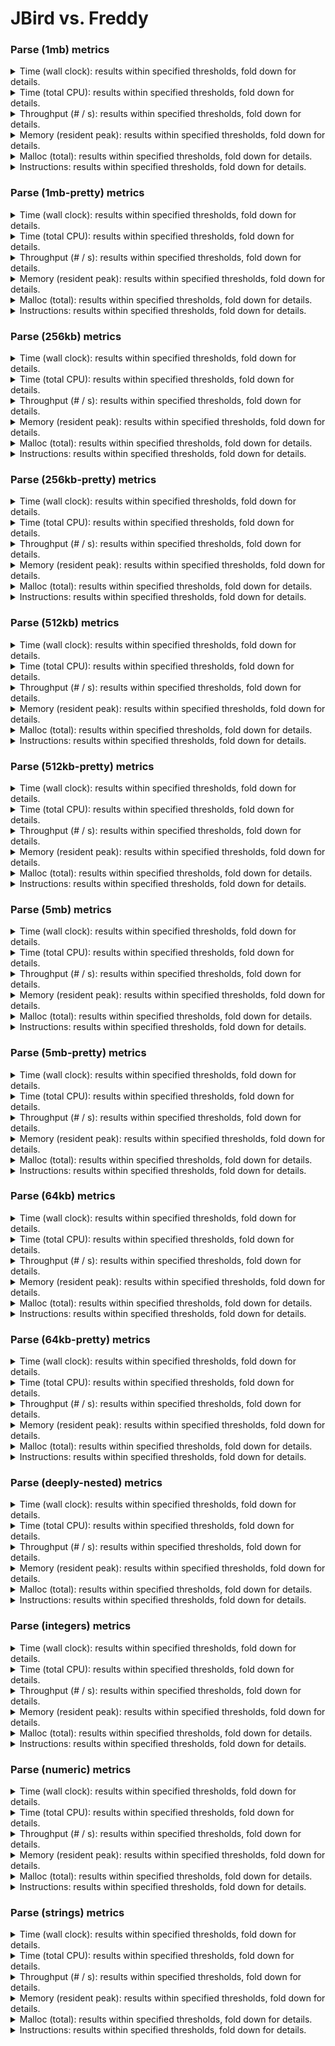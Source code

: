 # JBird vs. Freddy

### Parse (1mb) metrics

<details><summary>Time (wall clock): results within specified thresholds, fold down for details.</summary>
<p>

|         Time (wall clock) (μs) *         |        p0 |       p25 |       p50 |       p75 |       p90 |       p99 |      p100 |   Samples |
|:----------------------------------------:|----------:|----------:|----------:|----------:|----------:|----------:|----------:|----------:|
|                  freddy                  |      2992 |      3246 |      3267 |      3289 |      3328 |      4121 |      4556 |       301 |
|                  jbird                   |      1843 |      2012 |      2037 |      2062 |      2096 |      2687 |      3430 |       477 |
|                    Δ                     |     -1149 |     -1234 |     -1230 |     -1227 |     -1232 |     -1434 |     -1126 |       176 |
|              Improvement %               |        38 |        38 |        38 |        37 |        37 |        35 |        25 |       176 |

<p>
</details>

<details><summary>Time (total CPU): results within specified thresholds, fold down for details.</summary>
<p>

|         Time (total CPU) (μs) *          |        p0 |       p25 |       p50 |       p75 |       p90 |       p99 |      p100 |   Samples |
|:----------------------------------------:|----------:|----------:|----------:|----------:|----------:|----------:|----------:|----------:|
|                  freddy                  |      2985 |      3248 |      3269 |      3291 |      3330 |      4123 |      4561 |       301 |
|                  jbird                   |      1844 |      2014 |      2038 |      2065 |      2099 |      2689 |      3434 |       477 |
|                    Δ                     |     -1141 |     -1234 |     -1231 |     -1226 |     -1231 |     -1434 |     -1127 |       176 |
|              Improvement %               |        38 |        38 |        38 |        37 |        37 |        35 |        25 |       176 |

<p>
</details>

<details><summary>Throughput (# / s): results within specified thresholds, fold down for details.</summary>
<p>

|          Throughput (# / s) (#)          |        p0 |       p25 |       p50 |       p75 |       p90 |       p99 |      p100 |   Samples |
|:----------------------------------------:|----------:|----------:|----------:|----------:|----------:|----------:|----------:|----------:|
|                  freddy                  |       334 |       308 |       306 |       304 |       301 |       243 |       219 |       301 |
|                  jbird                   |       543 |       497 |       491 |       485 |       477 |       372 |       292 |       477 |
|                    Δ                     |       209 |       189 |       185 |       181 |       176 |       129 |        73 |       176 |
|              Improvement %               |        63 |        61 |        60 |        60 |        58 |        53 |        33 |       176 |

<p>
</details>

<details><summary>Memory (resident peak): results within specified thresholds, fold down for details.</summary>
<p>

|        Memory (resident peak) (M)        |        p0 |       p25 |       p50 |       p75 |       p90 |       p99 |      p100 |   Samples |
|:----------------------------------------:|----------:|----------:|----------:|----------:|----------:|----------:|----------:|----------:|
|                  freddy                  |        27 |        29 |        29 |        29 |        29 |        29 |        29 |       301 |
|                  jbird                   |        29 |        31 |        31 |        31 |        31 |        31 |        31 |       477 |
|                    Δ                     |         2 |         2 |         2 |         2 |         2 |         2 |         2 |       176 |
|              Improvement %               |        -7 |        -7 |        -7 |        -7 |        -7 |        -7 |        -7 |       176 |

<p>
</details>

<details><summary>Malloc (total): results within specified thresholds, fold down for details.</summary>
<p>

|           Malloc (total) (K) *           |        p0 |       p25 |       p50 |       p75 |       p90 |       p99 |      p100 |   Samples |
|:----------------------------------------:|----------:|----------:|----------:|----------:|----------:|----------:|----------:|----------:|
|                  freddy                  |        11 |        11 |        11 |        11 |        11 |        11 |        11 |       301 |
|                  jbird                   |        11 |        11 |        11 |        11 |        11 |        11 |        11 |       477 |
|                    Δ                     |         0 |         0 |         0 |         0 |         0 |         0 |         0 |       176 |
|              Improvement %               |         0 |         0 |         0 |         0 |         0 |         0 |         0 |       176 |

<p>
</details>

<details><summary>Instructions: results within specified thresholds, fold down for details.</summary>
<p>

|            Instructions (M) *            |        p0 |       p25 |       p50 |       p75 |       p90 |       p99 |      p100 |   Samples |
|:----------------------------------------:|----------:|----------:|----------:|----------:|----------:|----------:|----------:|----------:|
|                  freddy                  |        66 |        66 |        66 |        66 |        66 |        67 |        68 |       301 |
|                  jbird                   |        48 |        48 |        48 |        48 |        48 |        49 |        50 |       477 |
|                    Δ                     |       -18 |       -18 |       -18 |       -18 |       -18 |       -18 |       -18 |       176 |
|              Improvement %               |        27 |        27 |        27 |        27 |        27 |        27 |        26 |       176 |

<p>
</details>

### Parse (1mb-pretty) metrics

<details><summary>Time (wall clock): results within specified thresholds, fold down for details.</summary>
<p>

|         Time (wall clock) (μs) *         |        p0 |       p25 |       p50 |       p75 |       p90 |       p99 |      p100 |   Samples |
|:----------------------------------------:|----------:|----------:|----------:|----------:|----------:|----------:|----------:|----------:|
|                  freddy                  |      3046 |      3273 |      3310 |      3338 |      3394 |      4084 |      4175 |       298 |
|                  jbird                   |      1895 |      2046 |      2062 |      2077 |      2093 |      2161 |      2360 |       476 |
|                    Δ                     |     -1151 |     -1227 |     -1248 |     -1261 |     -1301 |     -1923 |     -1815 |       178 |
|              Improvement %               |        38 |        37 |        38 |        38 |        38 |        47 |        43 |       178 |

<p>
</details>

<details><summary>Time (total CPU): results within specified thresholds, fold down for details.</summary>
<p>

|         Time (total CPU) (μs) *          |        p0 |       p25 |       p50 |       p75 |       p90 |       p99 |      p100 |   Samples |
|:----------------------------------------:|----------:|----------:|----------:|----------:|----------:|----------:|----------:|----------:|
|                  freddy                  |      3048 |      3275 |      3310 |      3342 |      3394 |      4086 |      4175 |       298 |
|                  jbird                   |      1897 |      2048 |      2064 |      2079 |      2096 |      2161 |      2323 |       476 |
|                    Δ                     |     -1151 |     -1227 |     -1246 |     -1263 |     -1298 |     -1925 |     -1852 |       178 |
|              Improvement %               |        38 |        37 |        38 |        38 |        38 |        47 |        44 |       178 |

<p>
</details>

<details><summary>Throughput (# / s): results within specified thresholds, fold down for details.</summary>
<p>

|          Throughput (# / s) (#)          |        p0 |       p25 |       p50 |       p75 |       p90 |       p99 |      p100 |   Samples |
|:----------------------------------------:|----------:|----------:|----------:|----------:|----------:|----------:|----------:|----------:|
|                  freddy                  |       328 |       306 |       302 |       300 |       295 |       245 |       240 |       298 |
|                  jbird                   |       528 |       489 |       485 |       482 |       478 |       463 |       424 |       476 |
|                    Δ                     |       200 |       183 |       183 |       182 |       183 |       218 |       184 |       178 |
|              Improvement %               |        61 |        60 |        61 |        61 |        62 |        89 |        77 |       178 |

<p>
</details>

<details><summary>Memory (resident peak): results within specified thresholds, fold down for details.</summary>
<p>

|        Memory (resident peak) (M)        |        p0 |       p25 |       p50 |       p75 |       p90 |       p99 |      p100 |   Samples |
|:----------------------------------------:|----------:|----------:|----------:|----------:|----------:|----------:|----------:|----------:|
|                  freddy                  |        27 |        29 |        29 |        29 |        29 |        29 |        29 |       298 |
|                  jbird                   |        29 |        31 |        31 |        31 |        31 |        31 |        31 |       476 |
|                    Δ                     |         2 |         2 |         2 |         2 |         2 |         2 |         2 |       178 |
|              Improvement %               |        -7 |        -7 |        -7 |        -7 |        -7 |        -7 |        -7 |       178 |

<p>
</details>

<details><summary>Malloc (total): results within specified thresholds, fold down for details.</summary>
<p>

|           Malloc (total) (K) *           |        p0 |       p25 |       p50 |       p75 |       p90 |       p99 |      p100 |   Samples |
|:----------------------------------------:|----------:|----------:|----------:|----------:|----------:|----------:|----------:|----------:|
|                  freddy                  |        11 |        11 |        11 |        11 |        11 |        11 |        11 |       298 |
|                  jbird                   |        11 |        11 |        11 |        11 |        11 |        11 |        11 |       476 |
|                    Δ                     |         0 |         0 |         0 |         0 |         0 |         0 |         0 |       178 |
|              Improvement %               |         0 |         0 |         0 |         0 |         0 |         0 |         0 |       178 |

<p>
</details>

<details><summary>Instructions: results within specified thresholds, fold down for details.</summary>
<p>

|            Instructions (M) *            |        p0 |       p25 |       p50 |       p75 |       p90 |       p99 |      p100 |   Samples |
|:----------------------------------------:|----------:|----------:|----------:|----------:|----------:|----------:|----------:|----------:|
|                  freddy                  |        67 |        68 |        68 |        68 |        68 |        69 |        69 |       298 |
|                  jbird                   |        48 |        48 |        48 |        48 |        48 |        49 |        50 |       476 |
|                    Δ                     |       -19 |       -20 |       -20 |       -20 |       -20 |       -20 |       -19 |       178 |
|              Improvement %               |        28 |        29 |        29 |        29 |        29 |        29 |        28 |       178 |

<p>
</details>

### Parse (256kb) metrics

<details><summary>Time (wall clock): results within specified thresholds, fold down for details.</summary>
<p>

|         Time (wall clock) (μs) *         |        p0 |       p25 |       p50 |       p75 |       p90 |       p99 |      p100 |   Samples |
|:----------------------------------------:|----------:|----------:|----------:|----------:|----------:|----------:|----------:|----------:|
|                  freddy                  |       735 |       805 |       815 |       824 |       835 |       865 |       891 |      1171 |
|                  jbird                   |       460 |       500 |       504 |       509 |       516 |       545 |       566 |      1841 |
|                    Δ                     |      -275 |      -305 |      -311 |      -315 |      -319 |      -320 |      -325 |       670 |
|              Improvement %               |        37 |        38 |        38 |        38 |        38 |        37 |        36 |       670 |

<p>
</details>

<details><summary>Time (total CPU): results within specified thresholds, fold down for details.</summary>
<p>

|         Time (total CPU) (μs) *          |        p0 |       p25 |       p50 |       p75 |       p90 |       p99 |      p100 |   Samples |
|:----------------------------------------:|----------:|----------:|----------:|----------:|----------:|----------:|----------:|----------:|
|                  freddy                  |       736 |       807 |       816 |       825 |       836 |       866 |       896 |      1171 |
|                  jbird                   |       461 |       502 |       506 |       510 |       518 |       546 |       568 |      1841 |
|                    Δ                     |      -275 |      -305 |      -310 |      -315 |      -318 |      -320 |      -328 |       670 |
|              Improvement %               |        37 |        38 |        38 |        38 |        38 |        37 |        37 |       670 |

<p>
</details>

<details><summary>Throughput (# / s): results within specified thresholds, fold down for details.</summary>
<p>

|          Throughput (# / s) (#)          |        p0 |       p25 |       p50 |       p75 |       p90 |       p99 |      p100 |   Samples |
|:----------------------------------------:|----------:|----------:|----------:|----------:|----------:|----------:|----------:|----------:|
|                  freddy                  |      1361 |      1242 |      1228 |      1214 |      1199 |      1157 |      1122 |      1171 |
|                  jbird                   |      2174 |      1998 |      1984 |      1967 |      1938 |      1837 |      1766 |      1841 |
|                    Δ                     |       813 |       756 |       756 |       753 |       739 |       680 |       644 |       670 |
|              Improvement %               |        60 |        61 |        62 |        62 |        62 |        59 |        57 |       670 |

<p>
</details>

<details><summary>Memory (resident peak): results within specified thresholds, fold down for details.</summary>
<p>

|        Memory (resident peak) (M)        |        p0 |       p25 |       p50 |       p75 |       p90 |       p99 |      p100 |   Samples |
|:----------------------------------------:|----------:|----------:|----------:|----------:|----------:|----------:|----------:|----------:|
|                  freddy                  |        25 |        26 |        26 |        26 |        26 |        26 |        26 |      1171 |
|                  jbird                   |        26 |        27 |        27 |        27 |        27 |        27 |        27 |      1841 |
|                    Δ                     |         1 |         1 |         1 |         1 |         1 |         1 |         1 |       670 |
|              Improvement %               |        -4 |        -4 |        -4 |        -4 |        -4 |        -4 |        -4 |       670 |

<p>
</details>

<details><summary>Malloc (total): results within specified thresholds, fold down for details.</summary>
<p>

|             Malloc (total) *             |        p0 |       p25 |       p50 |       p75 |       p90 |       p99 |      p100 |   Samples |
|:----------------------------------------:|----------:|----------:|----------:|----------:|----------:|----------:|----------:|----------:|
|                  freddy                  |      2650 |      2650 |      2650 |      2650 |      2650 |      2650 |      2650 |      1171 |
|                  jbird                   |      2636 |      2636 |      2636 |      2636 |      2636 |      2636 |      2636 |      1841 |
|                    Δ                     |       -14 |       -14 |       -14 |       -14 |       -14 |       -14 |       -14 |       670 |
|              Improvement %               |         1 |         1 |         1 |         1 |         1 |         1 |         1 |       670 |

<p>
</details>

<details><summary>Instructions: results within specified thresholds, fold down for details.</summary>
<p>

|            Instructions (M) *            |        p0 |       p25 |       p50 |       p75 |       p90 |       p99 |      p100 |   Samples |
|:----------------------------------------:|----------:|----------:|----------:|----------:|----------:|----------:|----------:|----------:|
|                  freddy                  |        17 |        17 |        17 |        17 |        17 |        17 |        17 |      1171 |
|                  jbird                   |        12 |        12 |        12 |        12 |        12 |        12 |        12 |      1841 |
|                    Δ                     |        -5 |        -5 |        -5 |        -5 |        -5 |        -5 |        -5 |       670 |
|              Improvement %               |        29 |        29 |        29 |        29 |        29 |        29 |        29 |       670 |

<p>
</details>

### Parse (256kb-pretty) metrics

<details><summary>Time (wall clock): results within specified thresholds, fold down for details.</summary>
<p>

|         Time (wall clock) (μs) *         |        p0 |       p25 |       p50 |       p75 |       p90 |       p99 |      p100 |   Samples |
|:----------------------------------------:|----------:|----------:|----------:|----------:|----------:|----------:|----------:|----------:|
|                  freddy                  |       749 |       817 |       826 |       835 |       845 |       868 |       897 |      1157 |
|                  jbird                   |       474 |       514 |       519 |       528 |       537 |       557 |       608 |      1797 |
|                    Δ                     |      -275 |      -303 |      -307 |      -307 |      -308 |      -311 |      -289 |       640 |
|              Improvement %               |        37 |        37 |        37 |        37 |        36 |        36 |        32 |       640 |

<p>
</details>

<details><summary>Time (total CPU): results within specified thresholds, fold down for details.</summary>
<p>

|         Time (total CPU) (μs) *          |        p0 |       p25 |       p50 |       p75 |       p90 |       p99 |      p100 |   Samples |
|:----------------------------------------:|----------:|----------:|----------:|----------:|----------:|----------:|----------:|----------:|
|                  freddy                  |       750 |       818 |       828 |       836 |       846 |       872 |       890 |      1157 |
|                  jbird                   |       475 |       515 |       521 |       529 |       538 |       558 |       610 |      1797 |
|                    Δ                     |      -275 |      -303 |      -307 |      -307 |      -308 |      -314 |      -280 |       640 |
|              Improvement %               |        37 |        37 |        37 |        37 |        36 |        36 |        31 |       640 |

<p>
</details>

<details><summary>Throughput (# / s): results within specified thresholds, fold down for details.</summary>
<p>

|          Throughput (# / s) (#)          |        p0 |       p25 |       p50 |       p75 |       p90 |       p99 |      p100 |   Samples |
|:----------------------------------------:|----------:|----------:|----------:|----------:|----------:|----------:|----------:|----------:|
|                  freddy                  |      1335 |      1225 |      1210 |      1199 |      1184 |      1152 |      1114 |      1157 |
|                  jbird                   |      2111 |      1947 |      1926 |      1896 |      1862 |      1797 |      1644 |      1797 |
|                    Δ                     |       776 |       722 |       716 |       697 |       678 |       645 |       530 |       640 |
|              Improvement %               |        58 |        59 |        59 |        58 |        57 |        56 |        48 |       640 |

<p>
</details>

<details><summary>Memory (resident peak): results within specified thresholds, fold down for details.</summary>
<p>

|        Memory (resident peak) (M)        |        p0 |       p25 |       p50 |       p75 |       p90 |       p99 |      p100 |   Samples |
|:----------------------------------------:|----------:|----------:|----------:|----------:|----------:|----------:|----------:|----------:|
|                  freddy                  |        25 |        26 |        26 |        26 |        26 |        26 |        26 |      1157 |
|                  jbird                   |        26 |        27 |        27 |        27 |        27 |        27 |        27 |      1797 |
|                    Δ                     |         1 |         1 |         1 |         1 |         1 |         1 |         1 |       640 |
|              Improvement %               |        -4 |        -4 |        -4 |        -4 |        -4 |        -4 |        -4 |       640 |

<p>
</details>

<details><summary>Malloc (total): results within specified thresholds, fold down for details.</summary>
<p>

|             Malloc (total) *             |        p0 |       p25 |       p50 |       p75 |       p90 |       p99 |      p100 |   Samples |
|:----------------------------------------:|----------:|----------:|----------:|----------:|----------:|----------:|----------:|----------:|
|                  freddy                  |      2650 |      2650 |      2650 |      2650 |      2650 |      2650 |      2650 |      1157 |
|                  jbird                   |      2636 |      2636 |      2636 |      2636 |      2636 |      2636 |      2636 |      1797 |
|                    Δ                     |       -14 |       -14 |       -14 |       -14 |       -14 |       -14 |       -14 |       640 |
|              Improvement %               |         1 |         1 |         1 |         1 |         1 |         1 |         1 |       640 |

<p>
</details>

<details><summary>Instructions: results within specified thresholds, fold down for details.</summary>
<p>

|            Instructions (M) *            |        p0 |       p25 |       p50 |       p75 |       p90 |       p99 |      p100 |   Samples |
|:----------------------------------------:|----------:|----------:|----------:|----------:|----------:|----------:|----------:|----------:|
|                  freddy                  |        17 |        17 |        17 |        17 |        17 |        17 |        17 |      1157 |
|                  jbird                   |        12 |        12 |        12 |        12 |        12 |        12 |        13 |      1797 |
|                    Δ                     |        -5 |        -5 |        -5 |        -5 |        -5 |        -5 |        -4 |       640 |
|              Improvement %               |        29 |        29 |        29 |        29 |        29 |        29 |        24 |       640 |

<p>
</details>

### Parse (512kb) metrics

<details><summary>Time (wall clock): results within specified thresholds, fold down for details.</summary>
<p>

|         Time (wall clock) (μs) *         |        p0 |       p25 |       p50 |       p75 |       p90 |       p99 |      p100 |   Samples |
|:----------------------------------------:|----------:|----------:|----------:|----------:|----------:|----------:|----------:|----------:|
|                  freddy                  |      1483 |      1621 |      1634 |      1649 |      1669 |      1989 |      2094 |       595 |
|                  jbird                   |       925 |      1002 |      1014 |      1031 |      1047 |      1076 |      1109 |       950 |
|                    Δ                     |      -558 |      -619 |      -620 |      -618 |      -622 |      -913 |      -985 |       355 |
|              Improvement %               |        38 |        38 |        38 |        37 |        37 |        46 |        47 |       355 |

<p>
</details>

<details><summary>Time (total CPU): results within specified thresholds, fold down for details.</summary>
<p>

|         Time (total CPU) (μs) *          |        p0 |       p25 |       p50 |       p75 |       p90 |       p99 |      p100 |   Samples |
|:----------------------------------------:|----------:|----------:|----------:|----------:|----------:|----------:|----------:|----------:|
|                  freddy                  |      1484 |      1622 |      1635 |      1651 |      1670 |      1991 |      2095 |       595 |
|                  jbird                   |       926 |      1002 |      1015 |      1031 |      1048 |      1078 |      1111 |       950 |
|                    Δ                     |      -558 |      -620 |      -620 |      -620 |      -622 |      -913 |      -984 |       355 |
|              Improvement %               |        38 |        38 |        38 |        38 |        37 |        46 |        47 |       355 |

<p>
</details>

<details><summary>Throughput (# / s): results within specified thresholds, fold down for details.</summary>
<p>

|          Throughput (# / s) (#)          |        p0 |       p25 |       p50 |       p75 |       p90 |       p99 |      p100 |   Samples |
|:----------------------------------------:|----------:|----------:|----------:|----------:|----------:|----------:|----------:|----------:|
|                  freddy                  |       674 |       617 |       612 |       607 |       599 |       503 |       478 |       595 |
|                  jbird                   |      1082 |       998 |       987 |       971 |       956 |       930 |       902 |       950 |
|                    Δ                     |       408 |       381 |       375 |       364 |       357 |       427 |       424 |       355 |
|              Improvement %               |        61 |        62 |        61 |        60 |        60 |        85 |        89 |       355 |

<p>
</details>

<details><summary>Memory (resident peak): results within specified thresholds, fold down for details.</summary>
<p>

|        Memory (resident peak) (M)        |        p0 |       p25 |       p50 |       p75 |       p90 |       p99 |      p100 |   Samples |
|:----------------------------------------:|----------:|----------:|----------:|----------:|----------:|----------:|----------:|----------:|
|                  freddy                  |        26 |        27 |        27 |        27 |        28 |        28 |        28 |       595 |
|                  jbird                   |        26 |        28 |        28 |        28 |        28 |        28 |        28 |       950 |
|                    Δ                     |         0 |         1 |         1 |         1 |         0 |         0 |         0 |       355 |
|              Improvement %               |         0 |        -4 |        -4 |        -4 |         0 |         0 |         0 |       355 |

<p>
</details>

<details><summary>Malloc (total): results within specified thresholds, fold down for details.</summary>
<p>

|             Malloc (total) *             |        p0 |       p25 |       p50 |       p75 |       p90 |       p99 |      p100 |   Samples |
|:----------------------------------------:|----------:|----------:|----------:|----------:|----------:|----------:|----------:|----------:|
|                  freddy                  |      5279 |      5279 |      5279 |      5279 |      5279 |      5279 |      5279 |       595 |
|                  jbird                   |      5270 |      5270 |      5270 |      5270 |      5270 |      5270 |      5270 |       950 |
|                    Δ                     |        -9 |        -9 |        -9 |        -9 |        -9 |        -9 |        -9 |       355 |
|              Improvement %               |         0 |         0 |         0 |         0 |         0 |         0 |         0 |       355 |

<p>
</details>

<details><summary>Instructions: results within specified thresholds, fold down for details.</summary>
<p>

|            Instructions (M) *            |        p0 |       p25 |       p50 |       p75 |       p90 |       p99 |      p100 |   Samples |
|:----------------------------------------:|----------:|----------:|----------:|----------:|----------:|----------:|----------:|----------:|
|                  freddy                  |        33 |        33 |        33 |        33 |        33 |        34 |        34 |       595 |
|                  jbird                   |        24 |        24 |        24 |        24 |        24 |        24 |        25 |       950 |
|                    Δ                     |        -9 |        -9 |        -9 |        -9 |        -9 |       -10 |        -9 |       355 |
|              Improvement %               |        27 |        27 |        27 |        27 |        27 |        29 |        26 |       355 |

<p>
</details>

### Parse (512kb-pretty) metrics

<details><summary>Time (wall clock): results within specified thresholds, fold down for details.</summary>
<p>

|         Time (wall clock) (μs) *         |        p0 |       p25 |       p50 |       p75 |       p90 |       p99 |      p100 |   Samples |
|:----------------------------------------:|----------:|----------:|----------:|----------:|----------:|----------:|----------:|----------:|
|                  freddy                  |      1504 |      1635 |      1651 |      1669 |      1686 |      1740 |      1759 |       592 |
|                  jbird                   |       944 |      1027 |      1034 |      1046 |      1057 |      1087 |      1185 |       931 |
|                    Δ                     |      -560 |      -608 |      -617 |      -623 |      -629 |      -653 |      -574 |       339 |
|              Improvement %               |        37 |        37 |        37 |        37 |        37 |        38 |        33 |       339 |

<p>
</details>

<details><summary>Time (total CPU): results within specified thresholds, fold down for details.</summary>
<p>

|         Time (total CPU) (μs) *          |        p0 |       p25 |       p50 |       p75 |       p90 |       p99 |      p100 |   Samples |
|:----------------------------------------:|----------:|----------:|----------:|----------:|----------:|----------:|----------:|----------:|
|                  freddy                  |      1506 |      1636 |      1653 |      1670 |      1687 |      1742 |      1761 |       592 |
|                  jbird                   |       946 |      1028 |      1036 |      1047 |      1060 |      1090 |      1189 |       931 |
|                    Δ                     |      -560 |      -608 |      -617 |      -623 |      -627 |      -652 |      -572 |       339 |
|              Improvement %               |        37 |        37 |        37 |        37 |        37 |        37 |        32 |       339 |

<p>
</details>

<details><summary>Throughput (# / s): results within specified thresholds, fold down for details.</summary>
<p>

|          Throughput (# / s) (#)          |        p0 |       p25 |       p50 |       p75 |       p90 |       p99 |      p100 |   Samples |
|:----------------------------------------:|----------:|----------:|----------:|----------:|----------:|----------:|----------:|----------:|
|                  freddy                  |       665 |       612 |       606 |       599 |       593 |       575 |       569 |       592 |
|                  jbird                   |      1059 |       974 |       967 |       957 |       946 |       920 |       844 |       931 |
|                    Δ                     |       394 |       362 |       361 |       358 |       353 |       345 |       275 |       339 |
|              Improvement %               |        59 |        59 |        60 |        60 |        60 |        60 |        48 |       339 |

<p>
</details>

<details><summary>Memory (resident peak): results within specified thresholds, fold down for details.</summary>
<p>

|        Memory (resident peak) (M)        |        p0 |       p25 |       p50 |       p75 |       p90 |       p99 |      p100 |   Samples |
|:----------------------------------------:|----------:|----------:|----------:|----------:|----------:|----------:|----------:|----------:|
|                  freddy                  |        26 |        27 |        27 |        28 |        28 |        28 |        28 |       592 |
|                  jbird                   |        26 |        28 |        29 |        29 |        29 |        29 |        29 |       931 |
|                    Δ                     |         0 |         1 |         2 |         1 |         1 |         1 |         1 |       339 |
|              Improvement %               |         0 |        -4 |        -7 |        -4 |        -4 |        -4 |        -4 |       339 |

<p>
</details>

<details><summary>Malloc (total): results within specified thresholds, fold down for details.</summary>
<p>

|             Malloc (total) *             |        p0 |       p25 |       p50 |       p75 |       p90 |       p99 |      p100 |   Samples |
|:----------------------------------------:|----------:|----------:|----------:|----------:|----------:|----------:|----------:|----------:|
|                  freddy                  |      5279 |      5279 |      5279 |      5279 |      5279 |      5279 |      5279 |       592 |
|                  jbird                   |      5270 |      5270 |      5270 |      5270 |      5270 |      5270 |      5270 |       931 |
|                    Δ                     |        -9 |        -9 |        -9 |        -9 |        -9 |        -9 |        -9 |       339 |
|              Improvement %               |         0 |         0 |         0 |         0 |         0 |         0 |         0 |       339 |

<p>
</details>

<details><summary>Instructions: results within specified thresholds, fold down for details.</summary>
<p>

|            Instructions (M) *            |        p0 |       p25 |       p50 |       p75 |       p90 |       p99 |      p100 |   Samples |
|:----------------------------------------:|----------:|----------:|----------:|----------:|----------:|----------:|----------:|----------:|
|                  freddy                  |        34 |        34 |        34 |        34 |        34 |        34 |        34 |       592 |
|                  jbird                   |        24 |        24 |        24 |        24 |        24 |        25 |        26 |       931 |
|                    Δ                     |       -10 |       -10 |       -10 |       -10 |       -10 |        -9 |        -8 |       339 |
|              Improvement %               |        29 |        29 |        29 |        29 |        29 |        26 |        24 |       339 |

<p>
</details>

### Parse (5mb) metrics

<details><summary>Time (wall clock): results within specified thresholds, fold down for details.</summary>
<p>

|         Time (wall clock) (ms) *         |        p0 |       p25 |       p50 |       p75 |       p90 |       p99 |      p100 |   Samples |
|:----------------------------------------:|----------:|----------:|----------:|----------:|----------:|----------:|----------:|----------:|
|                  freddy                  |        16 |        16 |        16 |        17 |        17 |        18 |        18 |        61 |
|                  jbird                   |        11 |        11 |        11 |        11 |        12 |        12 |        12 |        88 |
|                    Δ                     |        -5 |        -5 |        -5 |        -6 |        -5 |        -6 |        -6 |        27 |
|              Improvement %               |        31 |        31 |        31 |        35 |        29 |        33 |        33 |        27 |

<p>
</details>

<details><summary>Time (total CPU): results within specified thresholds, fold down for details.</summary>
<p>

|         Time (total CPU) (ms) *          |        p0 |       p25 |       p50 |       p75 |       p90 |       p99 |      p100 |   Samples |
|:----------------------------------------:|----------:|----------:|----------:|----------:|----------:|----------:|----------:|----------:|
|                  freddy                  |        16 |        16 |        16 |        17 |        17 |        18 |        18 |        61 |
|                  jbird                   |        11 |        11 |        11 |        11 |        12 |        12 |        12 |        88 |
|                    Δ                     |        -5 |        -5 |        -5 |        -6 |        -5 |        -6 |        -6 |        27 |
|              Improvement %               |        31 |        31 |        31 |        35 |        29 |        33 |        33 |        27 |

<p>
</details>

<details><summary>Throughput (# / s): results within specified thresholds, fold down for details.</summary>
<p>

|          Throughput (# / s) (#)          |        p0 |       p25 |       p50 |       p75 |       p90 |       p99 |      p100 |   Samples |
|:----------------------------------------:|----------:|----------:|----------:|----------:|----------:|----------:|----------:|----------:|
|                  freddy                  |        63 |        62 |        61 |        60 |        60 |        57 |        57 |        61 |
|                  jbird                   |        93 |        90 |        89 |        88 |        87 |        85 |        85 |        88 |
|                    Δ                     |        30 |        28 |        28 |        28 |        27 |        28 |        28 |        27 |
|              Improvement %               |        48 |        45 |        46 |        47 |        45 |        49 |        49 |        27 |

<p>
</details>

<details><summary>Memory (resident peak): results within specified thresholds, fold down for details.</summary>
<p>

|        Memory (resident peak) (M)        |        p0 |       p25 |       p50 |       p75 |       p90 |       p99 |      p100 |   Samples |
|:----------------------------------------:|----------:|----------:|----------:|----------:|----------:|----------:|----------:|----------:|
|                  freddy                  |        35 |        42 |        42 |        42 |        42 |        42 |        42 |        61 |
|                  jbird                   |        28 |        51 |        52 |        52 |        52 |        52 |        52 |        88 |
|                    Δ                     |        -7 |         9 |        10 |        10 |        10 |        10 |        10 |        27 |
|              Improvement %               |        20 |       -21 |       -24 |       -24 |       -24 |       -24 |       -24 |        27 |

<p>
</details>

<details><summary>Malloc (total): results within specified thresholds, fold down for details.</summary>
<p>

|           Malloc (total) (K) *           |        p0 |       p25 |       p50 |       p75 |       p90 |       p99 |      p100 |   Samples |
|:----------------------------------------:|----------:|----------:|----------:|----------:|----------:|----------:|----------:|----------:|
|                  freddy                  |        53 |        53 |        53 |        53 |        53 |        53 |        53 |        61 |
|                  jbird                   |        53 |        53 |        53 |        53 |        53 |        53 |        53 |        88 |
|                    Δ                     |         0 |         0 |         0 |         0 |         0 |         0 |         0 |        27 |
|              Improvement %               |         0 |         0 |         0 |         0 |         0 |         0 |         0 |        27 |

<p>
</details>

<details><summary>Instructions: results within specified thresholds, fold down for details.</summary>
<p>

|            Instructions (M) *            |        p0 |       p25 |       p50 |       p75 |       p90 |       p99 |      p100 |   Samples |
|:----------------------------------------:|----------:|----------:|----------:|----------:|----------:|----------:|----------:|----------:|
|                  freddy                  |       332 |       333 |       333 |       333 |       335 |       337 |       337 |        61 |
|                  jbird                   |       247 |       248 |       248 |       248 |       248 |       257 |       257 |        88 |
|                    Δ                     |       -85 |       -85 |       -85 |       -85 |       -87 |       -80 |       -80 |        27 |
|              Improvement %               |        26 |        26 |        26 |        26 |        26 |        24 |        24 |        27 |

<p>
</details>

### Parse (5mb-pretty) metrics

<details><summary>Time (wall clock): results within specified thresholds, fold down for details.</summary>
<p>

|         Time (wall clock) (ms) *         |        p0 |       p25 |       p50 |       p75 |       p90 |       p99 |      p100 |   Samples |
|:----------------------------------------:|----------:|----------:|----------:|----------:|----------:|----------:|----------:|----------:|
|                  freddy                  |        16 |        17 |        17 |        17 |        17 |        19 |        19 |        60 |
|                  jbird                   |        11 |        11 |        11 |        12 |        12 |        12 |        12 |        86 |
|                    Δ                     |        -5 |        -6 |        -6 |        -5 |        -5 |        -7 |        -7 |        26 |
|              Improvement %               |        31 |        35 |        35 |        29 |        29 |        37 |        37 |        26 |

<p>
</details>

<details><summary>Time (total CPU): results within specified thresholds, fold down for details.</summary>
<p>

|         Time (total CPU) (ms) *          |        p0 |       p25 |       p50 |       p75 |       p90 |       p99 |      p100 |   Samples |
|:----------------------------------------:|----------:|----------:|----------:|----------:|----------:|----------:|----------:|----------:|
|                  freddy                  |        16 |        17 |        17 |        17 |        17 |        19 |        19 |        60 |
|                  jbird                   |        11 |        11 |        11 |        12 |        12 |        12 |        12 |        86 |
|                    Δ                     |        -5 |        -6 |        -6 |        -5 |        -5 |        -7 |        -7 |        26 |
|              Improvement %               |        31 |        35 |        35 |        29 |        29 |        37 |        37 |        26 |

<p>
</details>

<details><summary>Throughput (# / s): results within specified thresholds, fold down for details.</summary>
<p>

|          Throughput (# / s) (#)          |        p0 |       p25 |       p50 |       p75 |       p90 |       p99 |      p100 |   Samples |
|:----------------------------------------:|----------:|----------:|----------:|----------:|----------:|----------:|----------:|----------:|
|                  freddy                  |        62 |        60 |        60 |        60 |        59 |        52 |        52 |        60 |
|                  jbird                   |        91 |        88 |        87 |        87 |        86 |        84 |        84 |        86 |
|                    Δ                     |        29 |        28 |        27 |        27 |        27 |        32 |        32 |        26 |
|              Improvement %               |        47 |        47 |        45 |        45 |        46 |        62 |        62 |        26 |

<p>
</details>

<details><summary>Memory (resident peak): results within specified thresholds, fold down for details.</summary>
<p>

|        Memory (resident peak) (M)        |        p0 |       p25 |       p50 |       p75 |       p90 |       p99 |      p100 |   Samples |
|:----------------------------------------:|----------:|----------:|----------:|----------:|----------:|----------:|----------:|----------:|
|                  freddy                  |        36 |        40 |        40 |        40 |        40 |        40 |        40 |        60 |
|                  jbird                   |        34 |        50 |        50 |        51 |        51 |        52 |        52 |        86 |
|                    Δ                     |        -2 |        10 |        10 |        11 |        11 |        12 |        12 |        26 |
|              Improvement %               |         6 |       -25 |       -25 |       -28 |       -28 |       -30 |       -30 |        26 |

<p>
</details>

<details><summary>Malloc (total): results within specified thresholds, fold down for details.</summary>
<p>

|           Malloc (total) (K) *           |        p0 |       p25 |       p50 |       p75 |       p90 |       p99 |      p100 |   Samples |
|:----------------------------------------:|----------:|----------:|----------:|----------:|----------:|----------:|----------:|----------:|
|                  freddy                  |        53 |        53 |        53 |        53 |        53 |        53 |        53 |        60 |
|                  jbird                   |        53 |        53 |        53 |        53 |        53 |        53 |        53 |        86 |
|                    Δ                     |         0 |         0 |         0 |         0 |         0 |         0 |         0 |        26 |
|              Improvement %               |         0 |         0 |         0 |         0 |         0 |         0 |         0 |        26 |

<p>
</details>

<details><summary>Instructions: results within specified thresholds, fold down for details.</summary>
<p>

|            Instructions (M) *            |        p0 |       p25 |       p50 |       p75 |       p90 |       p99 |      p100 |   Samples |
|:----------------------------------------:|----------:|----------:|----------:|----------:|----------:|----------:|----------:|----------:|
|                  freddy                  |       338 |       338 |       338 |       338 |       339 |       344 |       344 |        60 |
|                  jbird                   |       252 |       252 |       252 |       252 |       252 |       261 |       261 |        86 |
|                    Δ                     |       -86 |       -86 |       -86 |       -86 |       -87 |       -83 |       -83 |        26 |
|              Improvement %               |        25 |        25 |        25 |        25 |        26 |        24 |        24 |        26 |

<p>
</details>

### Parse (64kb) metrics

<details><summary>Time (wall clock): results within specified thresholds, fold down for details.</summary>
<p>

|         Time (wall clock) (μs) *         |        p0 |       p25 |       p50 |       p75 |       p90 |       p99 |      p100 |   Samples |
|:----------------------------------------:|----------:|----------:|----------:|----------:|----------:|----------:|----------:|----------:|
|                  freddy                  |       184 |       201 |       207 |       210 |       213 |       230 |       259 |      4097 |
|                  jbird                   |       115 |       124 |       130 |       132 |       135 |       147 |       204 |      6055 |
|                    Δ                     |       -69 |       -77 |       -77 |       -78 |       -78 |       -83 |       -55 |      1958 |
|              Improvement %               |        38 |        38 |        37 |        37 |        37 |        36 |        21 |      1958 |

<p>
</details>

<details><summary>Time (total CPU): results within specified thresholds, fold down for details.</summary>
<p>

|         Time (total CPU) (μs) *          |        p0 |       p25 |       p50 |       p75 |       p90 |       p99 |      p100 |   Samples |
|:----------------------------------------:|----------:|----------:|----------:|----------:|----------:|----------:|----------:|----------:|
|                  freddy                  |       186 |       202 |       209 |       211 |       215 |       231 |       261 |      4097 |
|                  jbird                   |       116 |       126 |       131 |       134 |       136 |       149 |       203 |      6055 |
|                    Δ                     |       -70 |       -76 |       -78 |       -77 |       -79 |       -82 |       -58 |      1958 |
|              Improvement %               |        38 |        38 |        37 |        36 |        37 |        35 |        22 |      1958 |

<p>
</details>

<details><summary>Throughput (# / s): results within specified thresholds, fold down for details.</summary>
<p>

|          Throughput (# / s) (#)          |        p0 |       p25 |       p50 |       p75 |       p90 |       p99 |      p100 |   Samples |
|:----------------------------------------:|----------:|----------:|----------:|----------:|----------:|----------:|----------:|----------:|
|                  freddy                  |      5422 |      4983 |      4831 |      4771 |      4695 |      4355 |      3868 |      4097 |
|                  jbird                   |      8696 |      8043 |      7703 |      7559 |      7415 |      6787 |      4893 |      6055 |
|                    Δ                     |      3274 |      3060 |      2872 |      2788 |      2720 |      2432 |      1025 |      1958 |
|              Improvement %               |        60 |        61 |        59 |        58 |        58 |        56 |        26 |      1958 |

<p>
</details>

<details><summary>Memory (resident peak): results within specified thresholds, fold down for details.</summary>
<p>

|        Memory (resident peak) (M)        |        p0 |       p25 |       p50 |       p75 |       p90 |       p99 |      p100 |   Samples |
|:----------------------------------------:|----------:|----------:|----------:|----------:|----------:|----------:|----------:|----------:|
|                  freddy                  |        25 |        25 |        25 |        25 |        25 |        25 |        25 |      4097 |
|                  jbird                   |        25 |        26 |        26 |        26 |        26 |        26 |        26 |      6055 |
|                    Δ                     |         0 |         1 |         1 |         1 |         1 |         1 |         1 |      1958 |
|              Improvement %               |         0 |        -4 |        -4 |        -4 |        -4 |        -4 |        -4 |      1958 |

<p>
</details>

<details><summary>Malloc (total): results within specified thresholds, fold down for details.</summary>
<p>

|             Malloc (total) *             |        p0 |       p25 |       p50 |       p75 |       p90 |       p99 |      p100 |   Samples |
|:----------------------------------------:|----------:|----------:|----------:|----------:|----------:|----------:|----------:|----------:|
|                  freddy                  |       674 |       674 |       674 |       674 |       674 |       674 |       674 |      4097 |
|                  jbird                   |       662 |       662 |       662 |       662 |       662 |       662 |       662 |      6055 |
|                    Δ                     |       -12 |       -12 |       -12 |       -12 |       -12 |       -12 |       -12 |      1958 |
|              Improvement %               |         2 |         2 |         2 |         2 |         2 |         2 |         2 |      1958 |

<p>
</details>

<details><summary>Instructions: results within specified thresholds, fold down for details.</summary>
<p>

|            Instructions (K) *            |        p0 |       p25 |       p50 |       p75 |       p90 |       p99 |      p100 |   Samples |
|:----------------------------------------:|----------:|----------:|----------:|----------:|----------:|----------:|----------:|----------:|
|                  freddy                  |      4159 |      4162 |      4162 |      4162 |      4162 |      4227 |      4239 |      4097 |
|                  jbird                   |      2988 |      2990 |      2990 |      2990 |      2990 |      3062 |      3143 |      6055 |
|                    Δ                     |     -1171 |     -1172 |     -1172 |     -1172 |     -1172 |     -1165 |     -1096 |      1958 |
|              Improvement %               |        28 |        28 |        28 |        28 |        28 |        28 |        26 |      1958 |

<p>
</details>

### Parse (64kb-pretty) metrics

<details><summary>Time (wall clock): results within specified thresholds, fold down for details.</summary>
<p>

|         Time (wall clock) (μs) *         |        p0 |       p25 |       p50 |       p75 |       p90 |       p99 |      p100 |   Samples |
|:----------------------------------------:|----------:|----------:|----------:|----------:|----------:|----------:|----------:|----------:|
|                  freddy                  |       186 |       202 |       208 |       211 |       214 |       228 |       247 |      4090 |
|                  jbird                   |       117 |       125 |       131 |       133 |       136 |       147 |       202 |      6031 |
|                    Δ                     |       -69 |       -77 |       -77 |       -78 |       -78 |       -81 |       -45 |      1941 |
|              Improvement %               |        37 |        38 |        37 |        37 |        36 |        36 |        18 |      1941 |

<p>
</details>

<details><summary>Time (total CPU): results within specified thresholds, fold down for details.</summary>
<p>

|         Time (total CPU) (μs) *          |        p0 |       p25 |       p50 |       p75 |       p90 |       p99 |      p100 |   Samples |
|:----------------------------------------:|----------:|----------:|----------:|----------:|----------:|----------:|----------:|----------:|
|                  freddy                  |       187 |       203 |       209 |       212 |       215 |       229 |       256 |      4090 |
|                  jbird                   |       118 |       127 |       132 |       134 |       137 |       149 |       204 |      6031 |
|                    Δ                     |       -69 |       -76 |       -77 |       -78 |       -78 |       -80 |       -52 |      1941 |
|              Improvement %               |        37 |        37 |        37 |        37 |        36 |        35 |        20 |      1941 |

<p>
</details>

<details><summary>Throughput (# / s): results within specified thresholds, fold down for details.</summary>
<p>

|          Throughput (# / s) (#)          |        p0 |       p25 |       p50 |       p75 |       p90 |       p99 |      p100 |   Samples |
|:----------------------------------------:|----------:|----------:|----------:|----------:|----------:|----------:|----------:|----------:|
|                  freddy                  |      5375 |      4963 |      4815 |      4751 |      4687 |      4395 |      4041 |      4090 |
|                  jbird                   |      8568 |      7995 |      7643 |      7531 |      7383 |      6795 |      4950 |      6031 |
|                    Δ                     |      3193 |      3032 |      2828 |      2780 |      2696 |      2400 |       909 |      1941 |
|              Improvement %               |        59 |        61 |        59 |        59 |        58 |        55 |        22 |      1941 |

<p>
</details>

<details><summary>Memory (resident peak): results within specified thresholds, fold down for details.</summary>
<p>

|        Memory (resident peak) (M)        |        p0 |       p25 |       p50 |       p75 |       p90 |       p99 |      p100 |   Samples |
|:----------------------------------------:|----------:|----------:|----------:|----------:|----------:|----------:|----------:|----------:|
|                  freddy                  |        25 |        25 |        25 |        25 |        25 |        25 |        25 |      4090 |
|                  jbird                   |        25 |        26 |        26 |        26 |        26 |        26 |        26 |      6031 |
|                    Δ                     |         0 |         1 |         1 |         1 |         1 |         1 |         1 |      1941 |
|              Improvement %               |         0 |        -4 |        -4 |        -4 |        -4 |        -4 |        -4 |      1941 |

<p>
</details>

<details><summary>Malloc (total): results within specified thresholds, fold down for details.</summary>
<p>

|             Malloc (total) *             |        p0 |       p25 |       p50 |       p75 |       p90 |       p99 |      p100 |   Samples |
|:----------------------------------------:|----------:|----------:|----------:|----------:|----------:|----------:|----------:|----------:|
|                  freddy                  |       674 |       674 |       674 |       674 |       674 |       674 |       674 |      4090 |
|                  jbird                   |       662 |       662 |       662 |       662 |       662 |       662 |       662 |      6031 |
|                    Δ                     |       -12 |       -12 |       -12 |       -12 |       -12 |       -12 |       -12 |      1941 |
|              Improvement %               |         2 |         2 |         2 |         2 |         2 |         2 |         2 |      1941 |

<p>
</details>

<details><summary>Instructions: results within specified thresholds, fold down for details.</summary>
<p>

|            Instructions (K) *            |        p0 |       p25 |       p50 |       p75 |       p90 |       p99 |      p100 |   Samples |
|:----------------------------------------:|----------:|----------:|----------:|----------:|----------:|----------:|----------:|----------:|
|                  freddy                  |      4227 |      4231 |      4231 |      4231 |      4231 |      4293 |      4315 |      4090 |
|                  jbird                   |      3022 |      3023 |      3023 |      3023 |      3025 |      3095 |      3166 |      6031 |
|                    Δ                     |     -1205 |     -1208 |     -1208 |     -1208 |     -1206 |     -1198 |     -1149 |      1941 |
|              Improvement %               |        29 |        29 |        29 |        29 |        29 |        28 |        27 |      1941 |

<p>
</details>

### Parse (deeply-nested) metrics

<details><summary>Time (wall clock): results within specified thresholds, fold down for details.</summary>
<p>

|         Time (wall clock) (μs) *         |        p0 |       p25 |       p50 |       p75 |       p90 |       p99 |      p100 |   Samples |
|:----------------------------------------:|----------:|----------:|----------:|----------:|----------:|----------:|----------:|----------:|
|                  freddy                  |        55 |        61 |        63 |        64 |        65 |        74 |       105 |     10345 |
|                  jbird                   |        57 |        58 |        62 |        64 |        65 |        75 |        94 |     10773 |
|                    Δ                     |         2 |        -3 |        -1 |         0 |         0 |         1 |       -11 |       428 |
|              Improvement %               |        -4 |         5 |         2 |         0 |         0 |        -1 |        10 |       428 |

<p>
</details>

<details><summary>Time (total CPU): results within specified thresholds, fold down for details.</summary>
<p>

|         Time (total CPU) (μs) *          |        p0 |       p25 |       p50 |       p75 |       p90 |       p99 |      p100 |   Samples |
|:----------------------------------------:|----------:|----------:|----------:|----------:|----------:|----------:|----------:|----------:|
|                  freddy                  |        56 |        62 |        65 |        65 |        66 |        76 |        93 |     10345 |
|                  jbird                   |        58 |        59 |        64 |        65 |        66 |        77 |        98 |     10773 |
|                    Δ                     |         2 |        -3 |        -1 |         0 |         0 |         1 |         5 |       428 |
|              Improvement %               |        -4 |         5 |         2 |         0 |         0 |        -1 |        -5 |       428 |

<p>
</details>

<details><summary>Throughput (# / s): results within specified thresholds, fold down for details.</summary>
<p>

|          Throughput (# / s) (K)          |        p0 |       p25 |       p50 |       p75 |       p90 |       p99 |      p100 |   Samples |
|:----------------------------------------:|----------:|----------:|----------:|----------:|----------:|----------:|----------:|----------:|
|                  freddy                  |        18 |        16 |        16 |        16 |        15 |        14 |        10 |     10345 |
|                  jbird                   |        18 |        17 |        16 |        16 |        15 |        13 |        11 |     10773 |
|                    Δ                     |         0 |         1 |         0 |         0 |         0 |        -1 |         1 |       428 |
|              Improvement %               |         0 |         6 |         0 |         0 |         0 |        -7 |        10 |       428 |

<p>
</details>

<details><summary>Memory (resident peak): results within specified thresholds, fold down for details.</summary>
<p>

|        Memory (resident peak) (M)        |        p0 |       p25 |       p50 |       p75 |       p90 |       p99 |      p100 |   Samples |
|:----------------------------------------:|----------:|----------:|----------:|----------:|----------:|----------:|----------:|----------:|
|                  freddy                  |        25 |        25 |        25 |        25 |        25 |        25 |        25 |     10345 |
|                  jbird                   |        25 |        25 |        25 |        25 |        25 |        25 |        25 |     10773 |
|                    Δ                     |         0 |         0 |         0 |         0 |         0 |         0 |         0 |       428 |
|              Improvement %               |         0 |         0 |         0 |         0 |         0 |         0 |         0 |       428 |

<p>
</details>

<details><summary>Malloc (total): results within specified thresholds, fold down for details.</summary>
<p>

|             Malloc (total) *             |        p0 |       p25 |       p50 |       p75 |       p90 |       p99 |      p100 |   Samples |
|:----------------------------------------:|----------:|----------:|----------:|----------:|----------:|----------:|----------:|----------:|
|                  freddy                  |       308 |       308 |       308 |       308 |       308 |       308 |       308 |     10345 |
|                  jbird                   |       153 |       153 |       153 |       153 |       153 |       153 |       153 |     10773 |
|                    Δ                     |      -155 |      -155 |      -155 |      -155 |      -155 |      -155 |      -155 |       428 |
|              Improvement %               |        50 |        50 |        50 |        50 |        50 |        50 |        50 |       428 |

<p>
</details>

<details><summary>Instructions: results within specified thresholds, fold down for details.</summary>
<p>

|            Instructions (K) *            |        p0 |       p25 |       p50 |       p75 |       p90 |       p99 |      p100 |   Samples |
|:----------------------------------------:|----------:|----------:|----------:|----------:|----------:|----------:|----------:|----------:|
|                  freddy                  |      1612 |      1613 |      1613 |      1613 |      1613 |      1646 |      1661 |     10345 |
|                  jbird                   |      1513 |      1513 |      1513 |      1513 |      1513 |      1542 |      1567 |     10773 |
|                    Δ                     |       -99 |      -100 |      -100 |      -100 |      -100 |      -104 |       -94 |       428 |
|              Improvement %               |         6 |         6 |         6 |         6 |         6 |         6 |         6 |       428 |

<p>
</details>

### Parse (integers) metrics

<details><summary>Time (wall clock): results within specified thresholds, fold down for details.</summary>
<p>

|         Time (wall clock) (μs) *         |        p0 |       p25 |       p50 |       p75 |       p90 |       p99 |      p100 |   Samples |
|:----------------------------------------:|----------:|----------:|----------:|----------:|----------:|----------:|----------:|----------:|
|                  freddy                  |        90 |        98 |       102 |       103 |       105 |       118 |       139 |      7337 |
|                  jbird                   |        87 |        93 |        97 |        98 |       100 |       111 |       177 |      7841 |
|                    Δ                     |        -3 |        -5 |        -5 |        -5 |        -5 |        -7 |        38 |       504 |
|              Improvement %               |         3 |         5 |         5 |         5 |         5 |         6 |       -27 |       504 |

<p>
</details>

<details><summary>Time (total CPU): results within specified thresholds, fold down for details.</summary>
<p>

|         Time (total CPU) (μs) *          |        p0 |       p25 |       p50 |       p75 |       p90 |       p99 |      p100 |   Samples |
|:----------------------------------------:|----------:|----------:|----------:|----------:|----------:|----------:|----------:|----------:|
|                  freddy                  |        91 |       100 |       103 |       105 |       107 |       118 |       142 |      7337 |
|                  jbird                   |        88 |        95 |        99 |       100 |       102 |       113 |       178 |      7841 |
|                    Δ                     |        -3 |        -5 |        -4 |        -5 |        -5 |        -5 |        36 |       504 |
|              Improvement %               |         3 |         5 |         4 |         5 |         5 |         4 |       -25 |       504 |

<p>
</details>

<details><summary>Throughput (# / s): results within specified thresholds, fold down for details.</summary>
<p>

|          Throughput (# / s) (K)          |        p0 |       p25 |       p50 |       p75 |       p90 |       p99 |      p100 |   Samples |
|:----------------------------------------:|----------:|----------:|----------:|----------:|----------:|----------:|----------:|----------:|
|                  freddy                  |     11111 |     10159 |      9831 |      9703 |      9511 |      8447 |      7177 |      7337 |
|                  jbird                   |     11527 |     10735 |     10271 |     10175 |      9967 |      9023 |      5660 |      7841 |
|                    Δ                     |       416 |       576 |       440 |       472 |       456 |       576 |     -1517 |       504 |
|              Improvement %               |         4 |         6 |         4 |         5 |         5 |         7 |       -21 |       504 |

<p>
</details>

<details><summary>Memory (resident peak): results within specified thresholds, fold down for details.</summary>
<p>

|        Memory (resident peak) (M)        |        p0 |       p25 |       p50 |       p75 |       p90 |       p99 |      p100 |   Samples |
|:----------------------------------------:|----------:|----------:|----------:|----------:|----------:|----------:|----------:|----------:|
|                  freddy                  |        25 |        26 |        26 |        26 |        26 |        26 |        26 |      7337 |
|                  jbird                   |        25 |        26 |        26 |        26 |        26 |        26 |        26 |      7841 |
|                    Δ                     |         0 |         0 |         0 |         0 |         0 |         0 |         0 |       504 |
|              Improvement %               |         0 |         0 |         0 |         0 |         0 |         0 |         0 |       504 |

<p>
</details>

<details><summary>Malloc (total): results within specified thresholds, fold down for details.</summary>
<p>

|             Malloc (total) *             |        p0 |       p25 |       p50 |       p75 |       p90 |       p99 |      p100 |   Samples |
|:----------------------------------------:|----------:|----------:|----------:|----------:|----------:|----------:|----------:|----------:|
|                  freddy                  |       216 |       216 |       216 |       216 |       216 |       216 |       216 |      7337 |
|                  jbird                   |        18 |        18 |        18 |        18 |        18 |        18 |        18 |      7841 |
|                    Δ                     |      -198 |      -198 |      -198 |      -198 |      -198 |      -198 |      -198 |       504 |
|              Improvement %               |        92 |        92 |        92 |        92 |        92 |        92 |        92 |       504 |

<p>
</details>

<details><summary>Instructions: results within specified thresholds, fold down for details.</summary>
<p>

|            Instructions (K) *            |        p0 |       p25 |       p50 |       p75 |       p90 |       p99 |      p100 |   Samples |
|:----------------------------------------:|----------:|----------:|----------:|----------:|----------:|----------:|----------:|----------:|
|                  freddy                  |      2662 |      2662 |      2662 |      2664 |      2664 |      2685 |      2826 |      7337 |
|                  jbird                   |      2592 |      2593 |      2593 |      2593 |      2593 |      2603 |      2830 |      7841 |
|                    Δ                     |       -70 |       -69 |       -69 |       -71 |       -71 |       -82 |         4 |       504 |
|              Improvement %               |         3 |         3 |         3 |         3 |         3 |         3 |         0 |       504 |

<p>
</details>

### Parse (numeric) metrics

<details><summary>Time (wall clock): results within specified thresholds, fold down for details.</summary>
<p>

|         Time (wall clock) (μs) *         |        p0 |       p25 |       p50 |       p75 |       p90 |       p99 |      p100 |   Samples |
|:----------------------------------------:|----------:|----------:|----------:|----------:|----------:|----------:|----------:|----------:|
|                  freddy                  |        85 |        89 |        95 |        96 |        98 |       110 |       201 |      7863 |
|                  jbird                   |        56 |        60 |        63 |        64 |        65 |        73 |       133 |     10685 |
|                    Δ                     |       -29 |       -29 |       -32 |       -32 |       -33 |       -37 |       -68 |      2822 |
|              Improvement %               |        34 |        33 |        34 |        33 |        34 |        34 |        34 |      2822 |

<p>
</details>

<details><summary>Time (total CPU): results within specified thresholds, fold down for details.</summary>
<p>

|         Time (total CPU) (μs) *          |        p0 |       p25 |       p50 |       p75 |       p90 |       p99 |      p100 |   Samples |
|:----------------------------------------:|----------:|----------:|----------:|----------:|----------:|----------:|----------:|----------:|
|                  freddy                  |        86 |        90 |        97 |        97 |        99 |       112 |       203 |      7863 |
|                  jbird                   |        57 |        62 |        65 |        65 |        66 |        75 |       137 |     10685 |
|                    Δ                     |       -29 |       -28 |       -32 |       -32 |       -33 |       -37 |       -66 |      2822 |
|              Improvement %               |        34 |        31 |        33 |        33 |        33 |        33 |        33 |      2822 |

<p>
</details>

<details><summary>Throughput (# / s): results within specified thresholds, fold down for details.</summary>
<p>

|          Throughput (# / s) (K)          |        p0 |       p25 |       p50 |       p75 |       p90 |       p99 |      p100 |   Samples |
|:----------------------------------------:|----------:|----------:|----------:|----------:|----------:|----------:|----------:|----------:|
|                  freddy                  |        12 |        11 |        11 |        10 |        10 |         9 |         5 |      7863 |
|                  jbird                   |        18 |        17 |        16 |        16 |        15 |        14 |         8 |     10685 |
|                    Δ                     |         6 |         6 |         5 |         6 |         5 |         5 |         3 |      2822 |
|              Improvement %               |        50 |        55 |        45 |        60 |        50 |        56 |        60 |      2822 |

<p>
</details>

<details><summary>Memory (resident peak): results within specified thresholds, fold down for details.</summary>
<p>

|        Memory (resident peak) (M)        |        p0 |       p25 |       p50 |       p75 |       p90 |       p99 |      p100 |   Samples |
|:----------------------------------------:|----------:|----------:|----------:|----------:|----------:|----------:|----------:|----------:|
|                  freddy                  |        25 |        26 |        26 |        26 |        26 |        26 |        26 |      7863 |
|                  jbird                   |        25 |        26 |        26 |        26 |        26 |        26 |        26 |     10685 |
|                    Δ                     |         0 |         0 |         0 |         0 |         0 |         0 |         0 |      2822 |
|              Improvement %               |         0 |         0 |         0 |         0 |         0 |         0 |         0 |      2822 |

<p>
</details>

<details><summary>Malloc (total): results within specified thresholds, fold down for details.</summary>
<p>

|             Malloc (total) *             |        p0 |       p25 |       p50 |       p75 |       p90 |       p99 |      p100 |   Samples |
|:----------------------------------------:|----------:|----------:|----------:|----------:|----------:|----------:|----------:|----------:|
|                  freddy                  |        13 |        13 |        13 |        13 |        13 |        13 |        13 |      7863 |
|                  jbird                   |        10 |        10 |        10 |        10 |        10 |        10 |        10 |     10685 |
|                    Δ                     |        -3 |        -3 |        -3 |        -3 |        -3 |        -3 |        -3 |      2822 |
|              Improvement %               |        23 |        23 |        23 |        23 |        23 |        23 |        23 |      2822 |

<p>
</details>

<details><summary>Instructions: results within specified thresholds, fold down for details.</summary>
<p>

|            Instructions (K) *            |        p0 |       p25 |       p50 |       p75 |       p90 |       p99 |      p100 |   Samples |
|:----------------------------------------:|----------:|----------:|----------:|----------:|----------:|----------:|----------:|----------:|
|                  freddy                  |      1802 |      1803 |      1803 |      1803 |      1803 |      1818 |      1892 |      7863 |
|                  jbird                   |      1588 |      1589 |      1589 |      1589 |      1589 |      1594 |      1713 |     10685 |
|                    Δ                     |      -214 |      -214 |      -214 |      -214 |      -214 |      -224 |      -179 |      2822 |
|              Improvement %               |        12 |        12 |        12 |        12 |        12 |        12 |         9 |      2822 |

<p>
</details>

### Parse (strings) metrics

<details><summary>Time (wall clock): results within specified thresholds, fold down for details.</summary>
<p>

|         Time (wall clock) (μs) *         |        p0 |       p25 |       p50 |       p75 |       p90 |       p99 |      p100 |   Samples |
|:----------------------------------------:|----------:|----------:|----------:|----------:|----------:|----------:|----------:|----------:|
|                  freddy                  |       100 |       113 |       119 |       122 |       124 |       136 |       157 |      6477 |
|                  jbird                   |        28 |        29 |        31 |        31 |        32 |        38 |        75 |     15448 |
|                    Δ                     |       -72 |       -84 |       -88 |       -91 |       -92 |       -98 |       -82 |      8971 |
|              Improvement %               |        72 |        74 |        74 |        75 |        74 |        72 |        52 |      8971 |

<p>
</details>

<details><summary>Time (total CPU): results within specified thresholds, fold down for details.</summary>
<p>

|         Time (total CPU) (μs) *          |        p0 |       p25 |       p50 |       p75 |       p90 |       p99 |      p100 |   Samples |
|:----------------------------------------:|----------:|----------:|----------:|----------:|----------:|----------:|----------:|----------:|
|                  freddy                  |       101 |       114 |       121 |       123 |       126 |       137 |       153 |      6477 |
|                  jbird                   |        29 |        30 |        33 |        33 |        33 |        41 |        67 |     15448 |
|                    Δ                     |       -72 |       -84 |       -88 |       -90 |       -93 |       -96 |       -86 |      8971 |
|              Improvement %               |        71 |        74 |        73 |        73 |        74 |        70 |        56 |      8971 |

<p>
</details>

<details><summary>Throughput (# / s): results within specified thresholds, fold down for details.</summary>
<p>

|          Throughput (# / s) (K)          |        p0 |       p25 |       p50 |       p75 |       p90 |       p99 |      p100 |   Samples |
|:----------------------------------------:|----------:|----------:|----------:|----------:|----------:|----------:|----------:|----------:|
|                  freddy                  |     10021 |      8863 |      8399 |      8215 |      8051 |      7383 |      6378 |      6477 |
|                  jbird                   |     36036 |     34783 |     31967 |     31839 |     31503 |     26063 |     13393 |     15448 |
|                    Δ                     |     26015 |     25920 |     23568 |     23624 |     23452 |     18680 |      7015 |      8971 |
|              Improvement %               |       260 |       292 |       281 |       288 |       291 |       253 |       110 |      8971 |

<p>
</details>

<details><summary>Memory (resident peak): results within specified thresholds, fold down for details.</summary>
<p>

|        Memory (resident peak) (M)        |        p0 |       p25 |       p50 |       p75 |       p90 |       p99 |      p100 |   Samples |
|:----------------------------------------:|----------:|----------:|----------:|----------:|----------:|----------:|----------:|----------:|
|                  freddy                  |        25 |        25 |        25 |        25 |        25 |        25 |        25 |      6477 |
|                  jbird                   |        25 |        25 |        26 |        26 |        26 |        26 |        26 |     15448 |
|                    Δ                     |         0 |         0 |         1 |         1 |         1 |         1 |         1 |      8971 |
|              Improvement %               |         0 |         0 |        -4 |        -4 |        -4 |        -4 |        -4 |      8971 |

<p>
</details>

<details><summary>Malloc (total): results within specified thresholds, fold down for details.</summary>
<p>

|             Malloc (total) *             |        p0 |       p25 |       p50 |       p75 |       p90 |       p99 |      p100 |   Samples |
|:----------------------------------------:|----------:|----------:|----------:|----------:|----------:|----------:|----------:|----------:|
|                  freddy                  |        89 |        89 |        89 |        89 |        89 |        89 |        89 |      6477 |
|                  jbird                   |        77 |        77 |        77 |        77 |        77 |        77 |        77 |     15448 |
|                    Δ                     |       -12 |       -12 |       -12 |       -12 |       -12 |       -12 |       -12 |      8971 |
|              Improvement %               |        13 |        13 |        13 |        13 |        13 |        13 |        13 |      8971 |

<p>
</details>

<details><summary>Instructions: results within specified thresholds, fold down for details.</summary>
<p>

|            Instructions (K) *            |        p0 |       p25 |       p50 |       p75 |       p90 |       p99 |      p100 |   Samples |
|:----------------------------------------:|----------:|----------:|----------:|----------:|----------:|----------:|----------:|----------:|
|                  freddy                  |      2103 |      2105 |      2105 |      2105 |      2105 |      2120 |      2143 |      6477 |
|                  jbird                   |       877 |       878 |       878 |       878 |       878 |       883 |       936 |     15448 |
|                    Δ                     |     -1226 |     -1227 |     -1227 |     -1227 |     -1227 |     -1237 |     -1207 |      8971 |
|              Improvement %               |        58 |        58 |        58 |        58 |        58 |        58 |        56 |      8971 |

<p>
</details>


